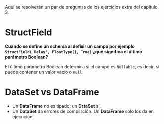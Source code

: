 Aquí se resolverán un par de preguntas de los ejercicios extra del capítulo 3.

# StructField

**Cuando se define un schema al definir un campo por ejemplo `StructField('Delay', FloatType(), True)` ¿qué significa el último parámetro Boolean?**

El último parámetro Boolean determina si el campo es `Nullable`, es decir, si puede contener un valor vacío o `null`.

# DataSet vs DataFrame

* Un **DataFrame** no es tipado; un **DataSet** sí.
* Un **DataSet** da errores de compilación. Un **DataFrame** solo los da en ejecución.